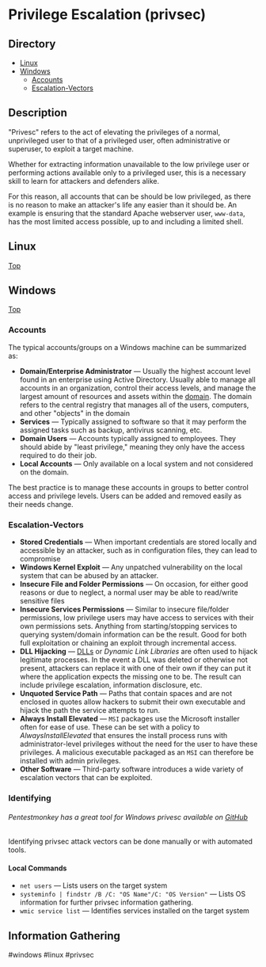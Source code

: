 # Privilege Escalation (privsec)
## Directory

- [Linux](#Linux)
- [Windows](#Windows)
	- [Accounts](#Accounts)
	- [Escalation-Vectors](#Escalation-Vectors)
## Description
"Privesc" refers to the act of elevating the privileges of a normal, unprivileged user to that of a privileged user, often administrative or superuser, to exploit a target machine. 

Whether for extracting information unavailable to the low privilege user or performing actions available only to a privileged user, this is a necessary skill to learn for attackers and defenders alike. 

For this reason, all accounts that can be should be low privileged, as there is no reason to make an attacker's life any easier than it should be. An example is ensuring that the standard Apache webserver user, `www-data`, has the most limited access possible, up to and including a limited shell. 

## Linux
[Top](#Directory)


## Windows
[Top](#Directory)

### Accounts
The typical accounts/groups on a Windows machine can be summarized as:
- **Domain/Enterprise Administrator** &mdash; Usually the highest account level found in an enterprise using Active Directory. Usually able to manage all accounts in an organization, control their access levels, and manage the largest amount of resources and assets within the [domain](../concepts/domain_AD.md). The domain refers to the central registry that manages all of the users, computers, and other "objects" in the domain 
- **Services** &mdash; Typically assigned to software so that it may perform the assigned tasks such as backup, antivirus scanning, etc. 
- **Domain Users**  &mdash; Accounts typically assigned to employees. They should abide by "least privilege," meaning they only have the access required to do their job. 
- **Local Accounts**  &mdash; Only available on a local system and not considered on the domain. 

The best practice is to manage these accounts in groups to better control access and privilege levels. Users can be added and removed easily as their needs change. 

### Escalation-Vectors
- **Stored Credentials** &mdash; When important credentials are stored locally and accessible by an attacker, such as in configuration files, they can lead to compromise
- **Windows Kernel Exploit** &mdash; Any unpatched vulnerability on the local system that can be abused by an attacker. 
- **Insecure File and Folder Permissions** &mdash; On occasion, for either good reasons or due to neglect, a normal user may be able to read/write sensitive files
- **Insecure Services Permissions** &mdash; Similar to insecure file/folder permissions, low privilege users may have access to services with their own permissions sets. Anything from starting/stopping services to querying system/domain information can be the result. Good for both full exploitation or chaining an exploit through incremental access.
- **DLL Hijacking** &mdash; [DLLs](../concepts/dynamic_link_library_dll.md) or *Dynamic Link Libraries* are often used to hijack legitimate processes. In the event a DLL was deleted or otherwise not present, attackers can replace it with one of their own if they can put it where the application expects the missing one to be. The result can include privilege escalation, information disclosure, etc. 
- **Unquoted Service Path** &mdash; Paths that contain spaces and are not enclosed in quotes allow hackers to submit their own executable and hijack the path the service attempts to run. 
- **Always Install Elevated** &mdash; `MSI` packages use the Microsoft installer often for ease of use. These can be set with a policy to *AlwaysInstallElevated* that ensures the install process runs with administrator-level privileges without the need for the user to have these privileges. A malicious executable packaged as an `MSI` can therefore be installed with admin privileges. 
- **Other Software** &mdash; Third-party software introduces a wide variety of escalation vectors that can be exploited. 

### Identifying
###### Pentestmonkey has a great tool for Windows privesc available on [GitHub](https://github.com/pentestmonkey/windows-privesc-check)

Identifying privsec attack vectors can be done manually or with automated tools. 

#### Local Commands
- `net users` &mdash; Lists users on the target system
- `systeminfo | findstr /B /C: "OS Name"/C: "OS Version"` &mdash; Lists OS information for further privsec information gathering. 
- `wmic service list` &mdash; Identifies services installed on the target system
## Information Gathering
#windows #linux #privsec